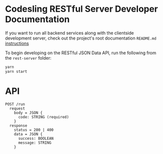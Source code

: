 # Codesling RESTful Server Developer Documentation

If you want to run all backend services along with the clientside development server, check out the project's root documentation `README.md` [instructions](../README.md)

To begin developing on the RESTful JSON Data API, run the following from the `rest-server` folder:

```bash
yarn
yarn start
```

# API

```plaintext
POST /run
  request
    body = JSON {
      code: STRING (required)
    }
  response
    status = 200 | 400
    data = JSON {
      success: BOOLEAN
      message: STRING
    }
```
